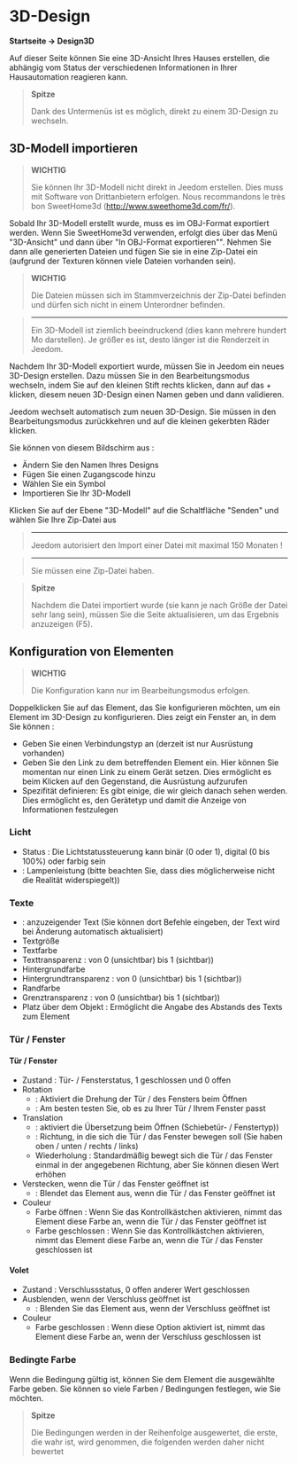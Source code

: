 # 3D-Design
**Startseite → Design3D**

Auf dieser Seite können Sie eine 3D-Ansicht Ihres Hauses erstellen, die abhängig vom Status der verschiedenen Informationen in Ihrer Hausautomation reagieren kann.


> **Spitze**
>
> Dank des Untermenüs ist es möglich, direkt zu einem 3D-Design zu wechseln.

## 3D-Modell importieren

> **WICHTIG**
>
> Sie können Ihr 3D-Modell nicht direkt in Jeedom erstellen. Dies muss mit Software von Drittanbietern erfolgen. Nous recommandons le très bon SweetHome3d (http://www.sweethome3d.com/fr/).

Sobald Ihr 3D-Modell erstellt wurde, muss es im OBJ-Format exportiert werden. Wenn Sie SweetHome3d verwenden, erfolgt dies über das Menü "3D-Ansicht" und dann über "In OBJ-Format exportieren"". Nehmen Sie dann alle generierten Dateien und fügen Sie sie in eine Zip-Datei ein (aufgrund der Texturen können viele Dateien vorhanden sein).

> **WICHTIG**
>
> Die Dateien müssen sich im Stammverzeichnis der Zip-Datei befinden und dürfen sich nicht in einem Unterordner befinden.

> ****
>
> Ein 3D-Modell ist ziemlich beeindruckend (dies kann mehrere hundert Mo darstellen). Je größer es ist, desto länger ist die Renderzeit in Jeedom.

Nachdem Ihr 3D-Modell exportiert wurde, müssen Sie in Jeedom ein neues 3D-Design erstellen. Dazu müssen Sie in den Bearbeitungsmodus wechseln, indem Sie auf den kleinen Stift rechts klicken, dann auf das + klicken, diesem neuen 3D-Design einen Namen geben und dann validieren.

Jeedom wechselt automatisch zum neuen 3D-Design. Sie müssen in den Bearbeitungsmodus zurückkehren und auf die kleinen gekerbten Räder klicken.

Sie können von diesem Bildschirm aus :

- Ändern Sie den Namen Ihres Designs
- Fügen Sie einen Zugangscode hinzu
- Wählen Sie ein Symbol
- Importieren Sie Ihr 3D-Modell

Klicken Sie auf der Ebene &quot;3D-Modell&quot; auf die Schaltfläche &quot;Senden&quot; und wählen Sie Ihre Zip-Datei aus

> ****
>
> Jeedom autorisiert den Import einer Datei mit maximal 150 Monaten !

> ****
>
> Sie müssen eine Zip-Datei haben.

> **Spitze**
>
> Nachdem die Datei importiert wurde (sie kann je nach Größe der Datei sehr lang sein), müssen Sie die Seite aktualisieren, um das Ergebnis anzuzeigen (F5).


## Konfiguration von Elementen

> **WICHTIG**
>
> Die Konfiguration kann nur im Bearbeitungsmodus erfolgen.

Doppelklicken Sie auf das Element, das Sie konfigurieren möchten, um ein Element im 3D-Design zu konfigurieren. Dies zeigt ein Fenster an, in dem Sie können :

- Geben Sie einen Verbindungstyp an (derzeit ist nur Ausrüstung vorhanden)
- Geben Sie den Link zu dem betreffenden Element ein. Hier können Sie momentan nur einen Link zu einem Gerät setzen. Dies ermöglicht es beim Klicken auf den Gegenstand, die Ausrüstung aufzurufen
- Spezifität definieren: Es gibt einige, die wir gleich danach sehen werden. Dies ermöglicht es, den Gerätetyp und damit die Anzeige von Informationen festzulegen

### Licht

- Status : Die Lichtstatussteuerung kann binär (0 oder 1), digital (0 bis 100%) oder farbig sein
-  : Lampenleistung (bitte beachten Sie, dass dies möglicherweise nicht die Realität widerspiegelt))

### Texte

-  : anzuzeigender Text (Sie können dort Befehle eingeben, der Text wird bei Änderung automatisch aktualisiert)
- Textgröße
- Textfarbe
- Texttransparenz : von 0 (unsichtbar) bis 1 (sichtbar))
- Hintergrundfarbe
- Hintergrundtransparenz : von 0 (unsichtbar) bis 1 (sichtbar))
- Randfarbe
- Grenztransparenz : von 0 (unsichtbar) bis 1 (sichtbar))
- Platz über dem Objekt : Ermöglicht die Angabe des Abstands des Texts zum Element

### Tür / Fenster

#### Tür / Fenster

- Zustand : Tür- / Fensterstatus, 1 geschlossen und 0 offen
- Rotation
	-  : Aktiviert die Drehung der Tür / des Fensters beim Öffnen
	-  : Am besten testen Sie, ob es zu Ihrer Tür / Ihrem Fenster passt
- Translation
	-  : aktiviert die Übersetzung beim Öffnen (Schiebetür- / Fenstertyp))
	-  : Richtung, in die sich die Tür / das Fenster bewegen soll (Sie haben oben / unten / rechts / links)
	- Wiederholung : Standardmäßig bewegt sich die Tür / das Fenster einmal in der angegebenen Richtung, aber Sie können diesen Wert erhöhen
- Verstecken, wenn die Tür / das Fenster geöffnet ist
	-  : Blendet das Element aus, wenn die Tür / das Fenster geöffnet ist
- Couleur
	- Farbe öffnen : Wenn Sie das Kontrollkästchen aktivieren, nimmt das Element diese Farbe an, wenn die Tür / das Fenster geöffnet ist
	- Farbe geschlossen : Wenn Sie das Kontrollkästchen aktivieren, nimmt das Element diese Farbe an, wenn die Tür / das Fenster geschlossen ist

#### Volet

- Zustand : Verschlussstatus, 0 offen anderer Wert geschlossen
- Ausblenden, wenn der Verschluss geöffnet ist
	-  : Blenden Sie das Element aus, wenn der Verschluss geöffnet ist
- Couleur
	- Farbe geschlossen : Wenn diese Option aktiviert ist, nimmt das Element diese Farbe an, wenn der Verschluss geschlossen ist

### Bedingte Farbe

Wenn die Bedingung gültig ist, können Sie dem Element die ausgewählte Farbe geben. Sie können so viele Farben / Bedingungen festlegen, wie Sie möchten.

> **Spitze**
>
> Die Bedingungen werden in der Reihenfolge ausgewertet, die erste, die wahr ist, wird genommen, die folgenden werden daher nicht bewertet
